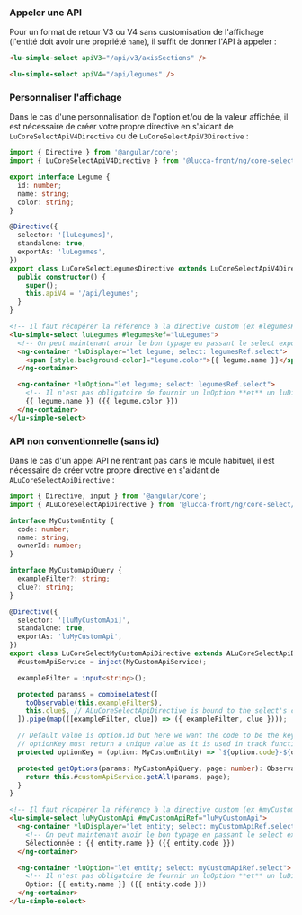 ### Appeler une API

Pour un format de retour V3 ou V4 sans customisation de l'affichage (l'entité doit avoir une propriété `name`), il suffit de donner l'API à appeler :

```html
<lu-simple-select apiV3="/api/v3/axisSections" />

<lu-simple-select apiV4="/api/legumes" />
```

### Personnaliser l'affichage

Dans le cas d'une personnalisation de l'option et/ou de la valeur affichée, il est nécessaire de créer votre propre directive en s'aidant de `LuCoreSelectApiV4Directive` ou de `LuCoreSelectApiV3Directive` :

```typescript
import { Directive } from '@angular/core';
import { LuCoreSelectApiV4Directive } from '@lucca-front/ng/core-select/api';

export interface Legume {
  id: number;
  name: string;
  color: string;
}

@Directive({
  selector: '[luLegumes]',
  standalone: true,
  exportAs: 'luLegumes',
})
export class LuCoreSelectLegumesDirective extends LuCoreSelectApiV4Directive<Legume> {
  public constructor() {
    super();
    this.apiV4 = '/api/legumes';
  }
}
```

```html
<!-- Il faut récupérer la référence à la directive custom (ex #legumesRef) -->
<lu-simple-select luLegumes #legumesRef="luLegumes">
  <!-- On peut maintenant avoir le bon typage en passant le select exposé par la directive -->
  <ng-container *luDisplayer="let legume; select: legumesRef.select">
    <span [style.background-color]="legume.color">{{ legume.name }}</span>
  </ng-container>

  <ng-container *luOption="let legume; select: legumesRef.select">
    <!-- Il n'est pas obligatoire de fournir un luOption **et** un luDisplayer -->
    {{ legume.name }} ({{ legume.color }})
  </ng-container>
</lu-simple-select>
```

### API non conventionnelle (sans id)

Dans le cas d'un appel API ne rentrant pas dans le moule habituel, il est nécessaire de créer votre propre directive en s'aidant de `ALuCoreSelectApiDirective` :

```typescript
import { Directive, input } from '@angular/core';
import { ALuCoreSelectApiDirective } from '@lucca-front/ng/core-select/api';

interface MyCustomEntity {
  code: number;
  name: string;
  ownerId: number;
}

interface MyCustomApiQuery {
  exampleFilter?: string;
  clue?: string;
}

@Directive({
  selector: '[luMyCustomApi]',
  standalone: true,
  exportAs: 'luMyCustomApi',
})
export class LuCoreSelectMyCustomApiDirective extends ALuCoreSelectApiDirective<MyCustomEntity, MyCustomApiQuery> {
  #customApiService = inject(MyCustomApiService);

  exampleFilter = input<string>();

  protected params$ = combineLatest([
    toObservable(this.exampleFilter$),
    this.clue$, // ALuCoreSelectApiDirective is bound to the select's clue
  ]).pipe(map(([exampleFilter, clue]) => ({ exampleFilter, clue })));

  // Default value is option.id but here we want the code to be the key.
  // optionKey must return a unique value as it is used in track functions
  protected optionKey = (option: MyCustomEntity) => `${option.code}-${option.ownerId}`;

  protected getOptions(params: MyCustomApiQuery, page: number): Observable<MyCustomEntity[]> {
    return this.#customApiService.getAll(params, page);
  }
}
```

```html
<!-- Il faut récupérer la référence à la directive custom (ex #myCustomApiRef) -->
<lu-simple-select luMyCustomApi #myCustomApiRef="luMyCustomApi">
  <ng-container *luDisplayer="let entity; select: myCustomApiRef.select">
    <!-- On peut maintenant avoir le bon typage en passant le select exposé par la directive -->
    Sélectionnée : {{ entity.name }} ({{ entity.code }})
  </ng-container>

  <ng-container *luOption="let entity; select: myCustomApiRef.select">
    <!-- Il n'est pas obligatoire de fournir un luOption **et** un luDisplayer -->
    Option: {{ entity.name }} ({{ entity.code }})
  </ng-container>
</lu-simple-select>
```
